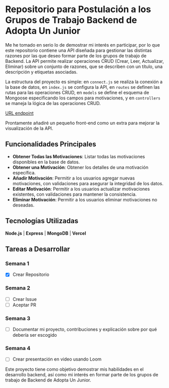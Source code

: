 # Repositorio para Postulación a los Grupos de Trabajo Backend de Adopta Un Junior

Me he tomado en serio lo de demostrar mi interés en participar, por lo que este repositorio contiene una API diseñada para gestionar las distintas razones por las que deseo formar parte de los grupos de trabajo de Backend. La API permite realizar operaciones CRUD (Crear, Leer, Actualizar, Eliminar) sobre un conjunto de razones, que se describen con un título, una descripción y etiquetas asociadas.

La estructura del proyecto es simple: en `connect.js` se realiza la conexión a la base de datos, en `index.js` se configura la API, en `routes` se definen las rutas para las operaciones CRUD, en `models` se define el esquema de Mongoose especificando los campos para motivaciones, y en `controllers` se maneja la lógica de las operaciones CRUD.

[URL endpoint](https://motivaciones-backend-auj.vercel.app/motivaciones)

Prontamente añadiré un pequeño front-end como un extra para mejorar la visualización de la API.

## Funcionalidades Principales

- **Obtener Todas las Motivaciones**: Listar todas las motivaciones disponibles en la base de datos.
- **Obtener una Motivación**: Obtener los detalles de una motivación específica.
- **Añadir Motivación**: Permitir a los usuarios agregar nuevas motivaciones, con validaciones para asegurar la integridad de los datos.
- **Editar Motivación**: Permitir a los usuarios actualizar motivaciones existentes, con validaciones para mantener la consistencia.
- **Eliminar Motivación**: Permitir a los usuarios eliminar motivaciones no deseadas.

## Tecnologías Utilizadas

**Node.js** | **Express** | **MongoDB** | **Vercel**

## Tareas a Desarrollar

### Semana 1
- [x] Crear Repositorio

### Semana 2
- [ ] Crear Issue
- [ ] Aceptar PR

### Semana 3
- [ ] Documentar mi proyecto, contribuciones y explicación sobre por qué debería ser escogido

### Semana 4
- [ ] Crear presentación en video usando Loom

Este proyecto tiene como objetivo demostrar mis habilidades en el desarrollo backend, así como mi interés en formar parte de los grupos de trabajo de Backend de Adopta Un Junior.
